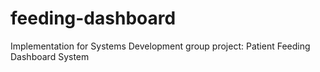 # feeding-dashboard
Implementation for Systems Development group project: Patient Feeding Dashboard System
